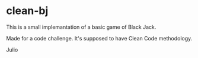 clean-bj
========

This is a small implemantation of a basic game of Black Jack.

Made for a code challenge. It's supposed to have Clean Code methodology. 

Julio
